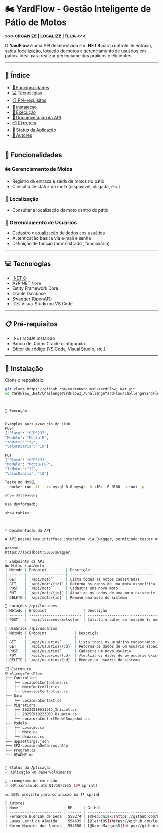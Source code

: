 # 🏍️ YardFlow - Gestão Inteligente de Pátio de Motos  
**>>> ORGANIZE | LOCALIZE | FLUA <<<**

O **YardFlow** é uma API desenvolvida em **.NET 8** para controle de entrada, saída, localização, locação de motos e gerenciamento de usuários em pátios. Ideal para realizar gerenciamentos práticos e eficientes.

---

## 📌 Índice

- [🚀 Funcionalidades](#-funcionalidades)  
- [💻 Tecnologias](#-tecnologias)  
- [📋 Pré-requisitos](#-pré-requisitos)  
- [🔧 Instalação](#-instalação)  
- [🏃 Execução](#-execução)  
- [📘 Documentação da API](#-documentação-da-api)  
- [🗂 Estrutura](#-estrutura)  
- [🚧 Status da Aplicação](#-status-da-aplicação)  
- [👥 Autores](#-autores)

---

## 🚀 Funcionalidades

### 🏍️ Gerenciamento de Motos

- Registro de entrada e saída de motos no pátio  
- Consulta de status da moto (disponível, alugada, etc.)

### 📍 Localização

- Consultar a localização da moto dentro do pátio

### 👤 Gerenciamento de Usuários

- Cadastro e atualização de dados dos usuários  
- Autenticação básica via e-mail e senha  
- Definição de função (administrador, funcionário)

---

## 💻 Tecnologias

- [.NET 8](https://dotnet.microsoft.com/en-us/download/dotnet/8.0)
- ASP.NET Core
- Entity Framework Core
- Oracle Database
- Swagger (OpenAPI)
- IDE: Visual Studio ou VS Code

---

## 📋 Pré-requisitos

- .NET 8 SDK instalado  
- Banco de Dados Oracle configurado  
- Editor de código (VS Code, Visual Studio, etc.)

---

## 🔧 Instalação

Clone o repositório:

```bash
git clone https://github.com/KarenMarquesS/YardFlow_.Net.git
cd YardFlow_.Net/ChallengeYardFlow3_/ChallengeYardFlow/ChallengeYardFlow



🏃 Execução


Exemplos para execução do CRUD
POST
{"Placa": "GEP5237",
"Modelo": "Mottu-E",
"IdMotor":"12",
"ValorDiaria": "10"}

PUT
{"Placa": "GEP5237",
"Modelo": "Mottu-POP",
"IdMotor":"12",
"ValorDiaria": "10"}

Teste no MySQL
  docker run -it --rm mysql:8.0 mysql -h <IP> -P 3306 -u root -p

show databases;

use devforgedb;

show tables;



📘 Documentação da API

A API possui uma interface interativa via Swagger, permitindo testar os endpoints diretamente pelo navegador.

Acesse:
https://localhost:5050/swagger

🔗 Endpoints da API
🏍️ Motos /api/moto
| Método | Endpoint         | Descrição                               |
| ------ | ---------------- | --------------------------------------- |
| GET    | `/api/moto`      | Lista todas as motos cadastradas        |
| GET    | `/api/moto/{id}` | Retorna os dados de uma moto específica |
| POST   | `/api/moto`      | Cadastra uma nova moto                  |
| PUT    | `/api/moto/{id}` | Atualiza os dados de uma moto existente |
| DELETE | `/api/moto/{id}` | Remove uma moto do sistema              |

📅 Locações /api/locacoes
| Método | Endpoint                 | Descrição                                                            |
| ------ | ------------------------ | -------------------------------------------------------------------- |
| POST   | `/api/locacoes/calcular` | Calcula o valor da locação de uma moto com base nas datas informadas |

👤 Usuários /api/usuarios
| Método | Endpoint             | Descrição                                 |
| ------ | -------------------- | ----------------------------------------- |
| GET    | `/api/usuarios`      | Lista todos os usuários cadastrados       |
| GET    | `/api/usuarios/{id}` | Retorna os dados de um usuário específico |
| POST   | `/api/usuarios`      | Cadastra um novo usuário                  |
| PUT    | `/api/usuarios/{id}` | Atualiza os dados de um usuário existente |
| DELETE | `/api/usuarios/{id}` | Remove um usuário do sistema              |

🗂 Estrutura
ChallengeYardFlow
├── Controllers
│   ├── LocacoesController.cs
│   ├── MotoController.cs
│   └── UsuariosController.cs
├── Data
│   └── LocadoraContext.cs
├── Migrations
│   ├── 20250519011323_Inicial.cs
│   ├── 20250918223050_Usuario.cs
│   └── LocadoraContextModelSnapshot.cs
├── Modelo
│   ├── Locacao.cs
│   ├── Moto.cs
│   └── Usuario.cs
├── appsettings.json
├── CP2-LocadoraDeCarros.http
├── Program.cs
└── README.md


🚧 Status da Aplicação
✅ Aplicação em desenvolvimento

📅 Cronograma de Execução
✅ 60% concluído até 01/10/2025 (3ª sprint)

🔜 100% previsto para conclusão na 4ª sprint

👥 Autores
| Nome                     | RM     | GitHub                                             |
| ------------------------ | ------ | -------------------------------------------------- |
| Fernanda Budniak de Seda | 558274 | [@Febudniak](https://github.com/Febudniak)         |
| Lucas Lerri de Almeida   | 554635 | [@lerri05](https://github.com/lerri05)             |
| Karen Marques dos Santos | 554556 | [@KarenMarquesS](https://github.com/KarenMarquesS) |

